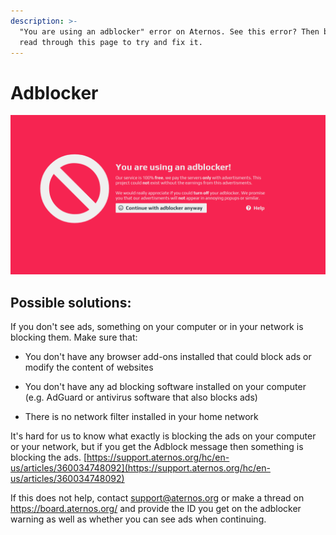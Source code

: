 ```yaml
---
description: >-
  "You are using an adblocker" error on Aternos. See this error? Then be sure to
  read through this page to try and fix it.
---
```


# Adblocker

![](../.gitbook/assets/image.png)

## Possible solutions:

 If you don't see ads, something on your computer or in your network is blocking them. Make sure that:

 - You don't have any browser add-ons installed that could block ads or modify the content of websites 

- You don't have any ad blocking software installed on your computer \(e.g. AdGuard or antivirus software that also blocks ads\) 

- There is no network filter installed in your home network

It's hard for us to know what exactly is blocking the ads on your computer or your network, but if you get the Adblock message then something is blocking the ads. [https://support.aternos.org/hc/en-us/articles/360034748092](https://support.aternos.org/hc/en-us/articles/360034748092)

If this does not help, contact support@aternos.org or make a thread on https://board.aternos.org/ and provide the ID you get on the adblocker warning as well as whether you can see ads when continuing.

